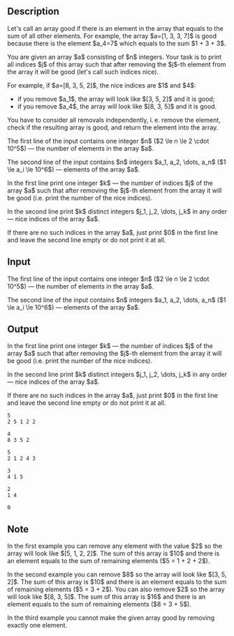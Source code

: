 ## Description

<div><p>Let's call an array <span class="tex-font-style-it">good</span> if there is an element in the array that equals to the sum of all other elements. For example, the array $a=[1, 3, 3, 7]$ is good because there is the element $a_4=7$ which equals to the sum $1 + 3 + 3$.</p><p>You are given an array $a$ consisting of $n$ integers. Your task is to print all indices $j$ of this array such that after removing the $j$-th element from the array it will be <span class="tex-font-style-it">good</span> (let's call such indices <span class="tex-font-style-it">nice</span>).</p><p>For example, if $a=[8, 3, 5, 2]$, the <span class="tex-font-style-it">nice</span> indices are $1$ and $4$: </p><ul> <li> if you remove $a_1$, the array will look like $[3, 5, 2]$ and it is <span class="tex-font-style-it">good</span>; </li><li> if you remove $a_4$, the array will look like $[8, 3, 5]$ and it is <span class="tex-font-style-it">good</span>. </li></ul><p>You have to consider all removals <span class="tex-font-style-bf">independently</span>, i. e. remove the element, check if the resulting array is <span class="tex-font-style-it">good</span>, and return the element into the array.</p></div><div class="input-specification"><p>The first line of the input contains one integer $n$ ($2 \le n \le 2 \cdot 10^5$) — the number of elements in the array $a$.</p><p>The second line of the input contains $n$ integers $a_1, a_2, \dots, a_n$ ($1 \le a_i \le 10^6$) — elements of the array $a$.</p></div><div class="output-specification"><p>In the first line print one integer $k$ — the number of indices $j$ of the array $a$ such that after removing the $j$-th element from the array it will be <span class="tex-font-style-it">good</span> (i.e. print the number of the <span class="tex-font-style-it">nice</span> indices).</p><p>In the second line print $k$ distinct integers $j_1, j_2, \dots, j_k$ in <span class="tex-font-style-bf">any</span> order — <span class="tex-font-style-it">nice</span> indices of the array $a$.</p><p>If there are no such indices in the array $a$, just print $0$ in the first line and leave the second line empty or do not print it at all.</p></div>

## Input

<p>The first line of the input contains one integer $n$ ($2 \le n \le 2 \cdot 10^5$) — the number of elements in the array $a$.</p><p>The second line of the input contains $n$ integers $a_1, a_2, \dots, a_n$ ($1 \le a_i \le 10^6$) — elements of the array $a$.</p>

## Output

<p>In the first line print one integer $k$ — the number of indices $j$ of the array $a$ such that after removing the $j$-th element from the array it will be <span class="tex-font-style-it">good</span> (i.e. print the number of the <span class="tex-font-style-it">nice</span> indices).</p><p>In the second line print $k$ distinct integers $j_1, j_2, \dots, j_k$ in <span class="tex-font-style-bf">any</span> order — <span class="tex-font-style-it">nice</span> indices of the array $a$.</p><p>If there are no such indices in the array $a$, just print $0$ in the first line and leave the second line empty or do not print it at all.</p>





```input1
5
2 5 1 2 2
```




```input2
4
8 3 5 2
```




```input3
5
2 1 2 4 3
```




```output1
3
4 1 5
```




```output2
2
1 4
```




```output3
0
```



## Note

<p>In the first example you can remove any element with the value $2$ so the array will look like $[5, 1, 2, 2]$. The sum of this array is $10$ and there is an element equals to the sum of remaining elements ($5 = 1 + 2 + 2$).</p><p>In the second example you can remove $8$ so the array will look like $[3, 5, 2]$. The sum of this array is $10$ and there is an element equals to the sum of remaining elements ($5 = 3 + 2$). You can also remove $2$ so the array will look like $[8, 3, 5]$. The sum of this array is $16$ and there is an element equals to the sum of remaining elements ($8 = 3 + 5$).</p><p>In the third example you cannot make the given array <span class="tex-font-style-it">good</span> by removing exactly one element.</p>

